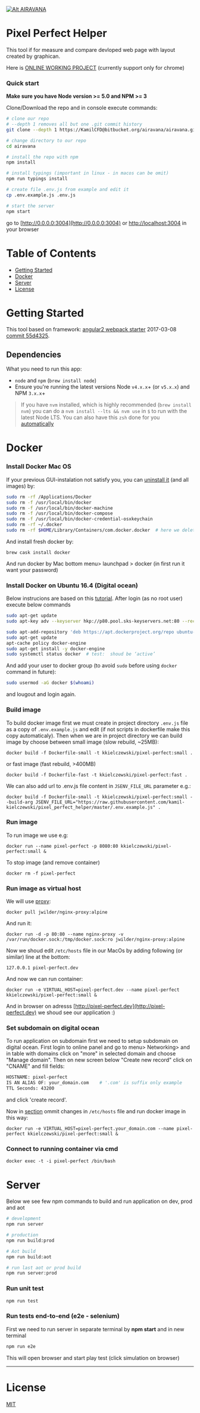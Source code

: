 [![Alt AIRAVANA](./src/assets/img/airavana-logo.png?raw=true "Optional Title")](http://airavana.net)




# Pixel Perfect Helper
 
This tool if for measure and compare devloped web page with layout created by graphican. 
 
Here is [ONLINE WORKING PROJECT](http://pixel-perfect.airavana.net/) 
(currently support only for chrome)


### Quick start
**Make sure you have Node version >= 5.0 and NPM >= 3**

Clone/Download the repo and in console execute commands: 

```bash
# clone our repo
# --depth 1 removes all but one .git commit history
git clone --depth 1 https://KamilCFD@bitbucket.org/airavana/airavana.git

# change directory to our repo
cd airavana

# install the repo with npm
npm install

# install typings (important in linux - in macos can be omit)
npm run typings install

# create file .env.js from example and edit it
cp .env.example.js .env.js

# start the server
npm start
```
go to [http://0.0.0.0:3004](http://0.0.0.0:3004) or [http://localhost:3004](http://localhost:3004) in your browser

# Table of Contents
* [Getting Started](#getting-started)
* [Docker](#docker)
* [Server](#server)
* [License](#license)


# Getting Started

This tool based on framework: [angular2 webpack starter](https://github.com/AngularClass/angular2-webpack-starter) 2017-03-08 [commit 55d4325](https://github.com/AngularClass/angular2-webpack-starter/tree/55d4325aad6caae60e9a15749f1d15953a9f51d6).

## Dependencies
What you need to run this app:
* `node` and `npm` (`brew install node`)
* Ensure you're running the latest versions Node `v4.x.x`+ (or `v5.x.x`) and NPM `3.x.x`+

> If you have `nvm` installed, which is highly recommended (`brew install nvm`) you can do a `nvm install --lts && nvm use` in `$` to run with the latest Node LTS. You can also have this `zsh` done for you [automatically](https://github.com/creationix/nvm#calling-nvm-use-automatically-in-a-directory-with-a-nvmrc-file) 

# Docker

### Install Docker Mac OS

If your previous GUI-instalation not satisfy you, you can [uninstall it](https://therealmarv.com/how-to-fully-uninstall-the-offical-docker-os-x-installation/) (and all images) by:

``` bash
sudo rm -rf /Applications/Docker
sudo rm -f /usr/local/bin/docker
sudo rm -f /usr/local/bin/docker-machine
sudo rm -f /usr/local/bin/docker-compose
sudo rm -f /usr/local/bin/docker-credential-osxkeychain
sudo rm -rf ~/.docker
sudo rm -rf $HOME/Library/Containers/com.docker.docker  # here we delete stored images
```

And install fresh docker by:

`brew cask install docker`

And run docker by Mac bottom menu> launchpad > docker (in first run it want your password) 

### Install Docker on Ubuntu 16.4 (Digital ocean)

Below instrucions are based on this [tutorial](https://www.digitalocean.com/community/tutorials/how-to-install-and-use-docker-on-ubuntu-16-04). After login (as no root user) execute below commands

```bash
sudo apt-get update
sudo apt-key adv --keyserver hkp://p80.pool.sks-keyservers.net:80 --recv-keys 58118E89F3A912897C070ADBF76221572C52609D

sudo apt-add-repository 'deb https://apt.dockerproject.org/repo ubuntu-xenial main'
sudo apt-get update
apt-cache policy docker-engine
sudo apt-get install -y docker-engine
sudo systemctl status docker  # test:  shoud be ‘active’

```

And add your user to docker group (to avoid `sudo` before using `docker` command in future):

```bash
sudo usermod -aG docker $(whoami)
```

and lougout and login again.


### Build image

To build docker image first we must create in project directory `.env.js` file as a copy of `.env.example.js` and
edit (if not scripts in dockerfile make this copy automaticaly). Then when we are in project directory 
we can build image by choose between small image (slow rebuild, ~25MB): 

`docker build -f Dockerfile-small -t kkielczewski/pixel-perfect:small .`

or fast image (fast rebuild, >400MB)

`docker build -f Dockerfile-fast -t kkielczewski/pixel-perfect:fast .`

We can also add url to .env.js file content in `JSENV_FILE_URL` parameter e.g.:

`docker build -f Dockerfile-small -t kkielczewski/pixel-perfect:small --build-arg JSENV_FILE_URL="https://raw.githubusercontent.com/kamil-kielczewski/pixel_perfect_helper/master/.env.example.js" .`

### Run image

To run image we use e.g:

`docker run --name pixel-perfect -p 8080:80 kkielczewski/pixel-perfect:small &`

To stop image (and remove container)

`docker rm -f pixel-perfect`


### Run image as virtual host 

We will use [proxy](https://github.com/jwilder/nginx-proxy):

`docker pull jwilder/nginx-proxy:alpine`

And run it:

`docker run -d -p 80:80 --name nginx-proxy -v /var/run/docker.sock:/tmp/docker.sock:ro jwilder/nginx-proxy:alpine`

Now we shoud edit `/etc/hosts` file in our MacOs by adding following (or similar) line at the bottom:

`127.0.0.1 pixel-perfect.dev`

And now we can run container:

`docker run -e VIRTUAL_HOST=pixel-perfect.dev --name pixel-perfect kkielczewski/pixel-perfect:small &`

And in browser on adresss [http://pixel-perfect.dev](http://pixel-perfect.dev) we shoud see our application :)

### Set subdomain on digital ocean

To run application on subdomain first we need to setup subdomain on digital ocean. 
First login to online panel and go to menu> Networking> and in table with domains click 
on "more" in selected domain and choose "Manage domain". Then on new screen below "Create new record" click on "CNAME"
and fill fields:

```bash
HOSTNAME: pixel-perfect
IS AN ALIAS OF: your_domain.com    # '.com' is suffix only example
TTL Seconds: 43200
```
and click 'create record'.

Now in  [section](#run-image-as-virtual-host) ommit changes in `/etc/hosts` file and run docker image in this way:

`docker run -e VIRTUAL_HOST=pixel-perfect.your_domain.com --name pixel-perfect kkielczewski/pixel-perfect:small &`

### Connect to running container via cmd

`docker exec -t -i pixel-perfect /bin/bash`


# Server

Below we see few npm commands to build and run application on dev, prod and aot

```bash
# development
npm run server

# production
npm run build:prod

# Aot build
npm run build:aot

# run last aot or prod build
npm run server:prod
```

### Run unit test
```bash
npm run test
```

### Run tests end-to-end (e2e - selenium)
First we need to run server in separate terminal by **npm start** and in new terminal
```bash
npm run e2e
```
This will open browser and start play test (click simulation on browser)

___

# License
 [MIT](/LICENSE)
